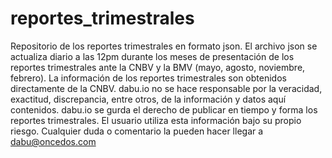 # reportes_trimestrales
Repositorio de los reportes trimestrales en formato json.  El archivo json se actualiza diario a las 12pm durante los meses de presentación de los reportes trimestrales ante la CNBV y la BMV (mayo, agosto, noviembre, febrero).  La información de los reportes trimestrales son obtenidos directamente de la CNBV.  dabu.io no se hace responsable por la veracidad, exactitud, discrepancia, entre otros, de la información y datos aquí contenidos.  dabu.io se gurda el derecho de publicar en tiempo y forma los reportes trimestrales.  El usuario utiliza esta información bajo su propio riesgo.  Cualquier duda o comentario la pueden hacer llegar a dabu@oncedos.com

